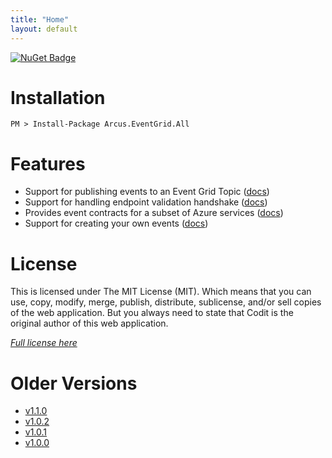 ```yaml
---
title: "Home"
layout: default
---
```


[![NuGet Badge](https://buildstats.info/nuget/Arcus.EventGrid.All?packageVersion=2.0.0)](https://www.nuget.org/packages/Arcus.EventGrid.All/)

# Installation

```shell
PM > Install-Package Arcus.EventGrid.All
```

# Features

- Support for publishing events to an Event Grid Topic ([docs](features/publishing-events))
- Support for handling endpoint validation handshake ([docs](features/endpoint-validation))
- Provides event contracts for a subset of Azure services ([docs](features/azure-event-contracts))
- Support for creating your own events ([docs](features/create-custom-events))

# License
This is licensed under The MIT License (MIT). Which means that you can use, copy, modify, merge, publish, distribute, sublicense, and/or sell copies of the web application. But you always need to state that Codit is the original author of this web application.

*[Full license here](https://github.com/arcus-azure/arcus.eventgrid/blob/master/LICENSE)*

# Older Versions

- [v1.1.0](v1.1.0)
- [v1.0.2](v1.0.2)
- [v1.0.1](v1.0.1)
- [v1.0.0](v1.0.0)
